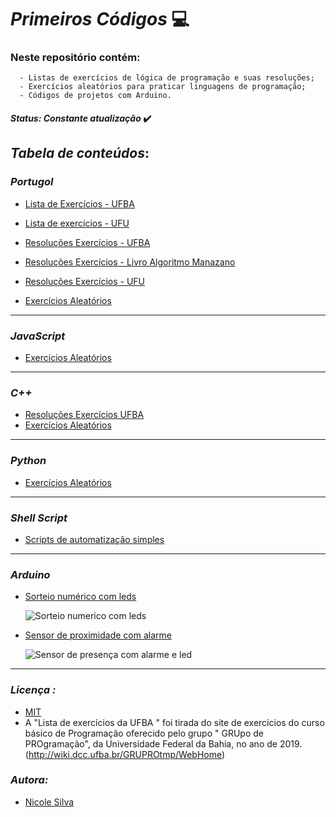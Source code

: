 # _Primeiros Códigos_ :computer:

### Neste repositório contém:

      - Listas de exercícios de lógica de programação e suas resoluções;
      - Exercícios aleatórios para praticar linguagens de programação;
      - Códigos de projetos com Arduino.

#### _Status: Constante atualização_ :heavy_check_mark:

## _Tabela de conteúdos_: 

### _Portugol_

   * [Lista de Exercícios - UFBA](https://github.com/Nicolesilvaa/Primeiros.Codigos/tree/master/ListasExercicios/ListaExerciciosUFBA)
   * [Lista de exercícios - UFU](https://github.com/Nicolesilvaa/Primeiros.Codigos/tree/master/ListasExercicios/ListaExerciciosUFU)
   * [Resoluções Exercícios - UFBA ](https://github.com/Nicolesilvaa/Primeiros.Codigos/tree/master/Portugol/Resolu%C3%A7%C3%A3oExerciciosUFBA)
    
   * [Resoluções Exercícios - Livro Algoritmo Manazano](https://github.com/Nicolesilvaa/Primeiros.Codigos/tree/master/Portugol/ResolucaoEx.Algoritmos.Manzano)
   * [Resoluções Exercícios - UFU ](https://github.com/Nicolesilvaa/Primeiros.Codigos/tree/master/Portugol/ResolucaoExerciciosUFU)
   * [Exercícios Aleatórios](https://github.com/Nicolesilvaa/Primeiros.Codigos/tree/master/Portugol/Aleatorios)

***
### _JavaScript_

* [Exercícios Aleatórios](https://github.com/Nicolesilvaa/Primeiros.Codigos/tree/master/JavaScript)

***
### _C++_

* [Resoluções Exercícios UFBA](https://github.com/Nicolesilvaa/Primeiros.Codigos/tree/master/C%2B%2B/ResolucaoExerciciosUFBA)
* [Exercícios Aleatórios](https://github.com/Nicolesilvaa/Primeiros.Codigos/tree/master/C%2B%2B/Aleatorios)

***
### _Python_

* [Exercícios Aleatórios](https://github.com/Nicolesilvaa/Primeiros.Codigos/tree/master/Python)

***
### _Shell Script_

* [Scripts de automatização simples](https://github.com/Nicolesilvaa/Primeiros.Codigos/tree/master/ShellScript)

***
### _Arduino_
* [Sorteio numérico com leds](https://github.com/Nicolesilvaa/Primeiros.Codigos/blob/master/Arduino/Sorteio_numerico_com_led.cpp)

  ![Sorteio numerico com leds](https://user-images.githubusercontent.com/68083480/207425220-4f617d73-3390-4329-894d-cc1bc641f4a8.png)

* [Sensor de proximidade com alarme](https://github.com/Nicolesilvaa/Primeiros.Codigos/blob/master/Arduino/sensor_de_proximidade_alarme1.cpp)

  ![Sensor de presença com alarme e led](https://user-images.githubusercontent.com/68083480/207425864-b15db46b-95d7-4036-946d-64bdfeaebe3c.png)

***
### _Licença :_
- [MIT]( https://github.com/Nicolesilvaa/Programming-Material/blob/master/LICENSE)
- A "Lista de exercícios da UFBA " foi tirada do site de exercícios do curso básico de Programação oferecido pelo  grupo " GRUpo de PROgramação", da Universidade Federal da Bahia, no ano de 2019.(http://wiki.dcc.ufba.br/GRUPROtmp/WebHome)

### _Autora:_ 

 - [Nicole Silva ](https://github.com/Nicolesilvaa/)
  
  
 


